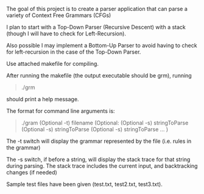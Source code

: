 The goal of this project is to create a parser application that can
parse a variety of Context Free Grammars (CFGs)

I plan to start with a Top-Down Parser (Recursive Descent) with a stack (though I will have to check for Left-Recursion).

Also possible I may implement a Bottom-Up Parser to avoid having to check for left-recursion in the case of the Top-Down Parser.

Use attached makefile for compiling.

After running the makefile (the output executable should be grm), running 

> ./grm

should print a help message.

The format for command line arguments is:

> ./gram (Optional -t) filename (Optional:   (Optional -s) stringToParse (Optional -s) stringToParse (Optional -s) stringToParse ... )

The -t switch will display the grammar represented by the file (i.e. rules in the grammar)

The -s switch, if before a string, will display the stack trace for that string during parsing. The stack trace includes the current input, and backtracking changes (if needed)

Sample test files have been given (test.txt, test2.txt, test3.txt).
